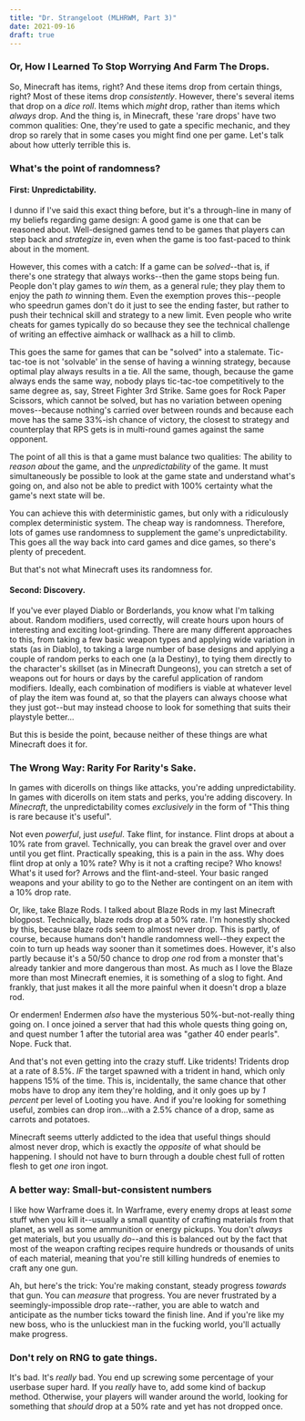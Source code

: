 ```yaml
---
title: "Dr. Strangeloot (MLHRWM, Part 3)"
date: 2021-09-16
draft: true
---
```


### Or, How I Learned To Stop Worrying And Farm The Drops.

So, Minecraft has items, right? And these items drop from certain things, right? Most of these items drop *consistently*. However, there's several items that drop on a *dice roll*. Items which *might* drop, rather than items which *always* drop. And the thing is, in Minecraft, these 'rare drops' have two common qualities: One, they're used to gate a specific mechanic, and they drop so rarely that in some cases you might find one per game. Let's talk about how utterly terrible this is.

### What's the point of randomness?

#### First: Unpredictability.
I dunno if I've said this exact thing before, but it's a through-line in many of my beliefs regarding game design: A good game is one that can be reasoned about. Well-designed games tend to be games that players can step back and *strategize* in, even when the game is too fast-paced to think about in the moment.

However, this comes with a catch: If a game can be *solved*--that is, if there's one strategy that always works--then the game stops being fun. People don't play games to *win* them, as a general rule; they play them to enjoy the path *to* winning them. Even the exemption proves this--people who speedrun games don't do it just to see the ending faster, but rather to push their technical skill and strategy to a new limit. Even people who write cheats for games typically do so because they see the technical challenge of writing an effective aimhack or wallhack as a hill to climb.

This goes the same for games that can be "solved" into a stalemate. Tic-tac-toe is not 'solvable' in the sense of having a winning strategy, because optimal play always results in a tie. All the same, though, because the game always ends the same way, nobody plays tic-tac-toe competitively to the same degree as, say, Street Fighter 3rd Strike. Same goes for Rock Paper Scissors, which cannot be solved, but has no variation between opening moves--because nothing's carried over between rounds and because each move has the same 33%-ish chance of victory, the closest to strategy and counterplay that RPS gets is in multi-round games against the same opponent.

The point of all this is that a game must balance two qualities: The ability to *reason about* the game, and the *unpredictability* of the game. It must simultaneously be possible to look at the game state and understand what's going on, and also not be able to predict with 100% certainty what the game's next state will be.

You can achieve this with deterministic games, but only with a ridiculously complex deterministic system. The cheap way is randomness. Therefore, lots of games use randomness to supplement the game's unpredictability. This goes all the way back into card games and dice games, so there's plenty of precedent.

But that's not what Minecraft uses its randomness for.

#### Second: Discovery.
If you've ever played Diablo or Borderlands, you know what I'm talking about. Random modifiers, used correctly, will create hours upon hours of interesting and exciting loot-grinding. There are many different approaches to this, from taking a few basic weapon types and applying wide variation in stats (as in Diablo), to taking a large number of base designs and applying a couple of random perks to each one (a la Destiny), to tying them directly to the character's skillset (as in Minecraft Dungeons), you can stretch a set of weapons out for hours or days by the careful application of random modifiers. Ideally, each combination of modifiers is viable at whatever level of play the item was found at, so that the players can always choose what they just got--but may instead choose to look for something that suits their playstyle better...

But this is beside the point, because neither of these things are what Minecraft does it for.

### The Wrong Way: Rarity For Rarity's Sake.

In games with dicerolls on things like attacks, you're adding unpredictability. In games with dicerolls on item stats and perks, you're adding discovery. In *Minecraft*, the unpredictability comes *exclusively* in the form of "This thing is rare because it's useful".

Not even *powerful*, just *useful*. Take flint, for instance. Flint drops at about a 10% rate from gravel. Technically, you can break the gravel over and over until you get flint. Practically speaking, this is a pain in the ass. Why does flint drop at only a 10% rate? Why is it not a crafting recipe? Who knows! What's it used for? Arrows and the flint-and-steel. Your basic ranged weapons and your ability to go to the Nether are contingent on an item with a 10% drop rate.

Or, like, take Blaze Rods. I talked about Blaze Rods in my last Minecraft blogpost. Technically, blaze rods drop at a 50% rate. I'm honestly shocked by this, because blaze rods seem to almost never drop. This is partly, of course, because humans don't handle randomness well--they expect the coin to turn up heads way sooner than it sometimes does. However, it's also partly because it's a 50/50 chance to drop *one* rod from a monster that's already tankier and more dangerous than most. As much as I love the Blaze more than most Minecraft enemies, it is something of a slog to fight. And frankly, that just makes it all the more painful when it doesn't drop a blaze rod.

Or endermen! Endermen *also* have the mysterious 50%-but-not-really thing going on. I once joined a server that had this whole quests thing going on, and quest number 1 after the tutorial area was "gather 40 ender pearls". Nope. Fuck that.

And that's not even getting into the crazy stuff. Like tridents! Tridents drop at a rate of 8.5%. *IF* the target spawned with a trident in hand, which only happens 15% of the time. This is, incidentally, the same chance that other mobs have to drop any item they're holding, and it only goes up by *1 percent* per level of Looting you have. And if you're looking for something useful, zombies can drop iron...with a 2.5% chance of a drop, same as carrots and potatoes.

Minecraft seems utterly addicted to the idea that useful things should almost never drop, which is exactly the *opposite* of what should be happening. I should not have to burn through a double chest full of rotten flesh to get *one* iron ingot.

### A better way: Small-but-consistent numbers

I like how Warframe does it. In Warframe, every enemy drops at least *some* stuff when you kill it--usually a small quantity of crafting materials from that planet, as well as some ammunition or energy pickups. You don't *always* get materials, but you usually *do*--and this is balanced out by the fact that most of the weapon crafting recipes require hundreds or thousands of units of each material, meaning that you're still killing hundreds of enemies to craft any one gun.

Ah, but here's the trick: You're making constant, steady progress *towards* that gun. You can *measure* that progress. You are never frustrated by a seemingly-impossible drop rate--rather, you are able to watch and anticipate as the number ticks toward the finish line. And if you're like my new boss, who is the unluckiest man in the fucking world, you'll actually make progress.

### Don't rely on RNG to gate things.

It's bad. It's *really* bad. You end up screwing some percentage of your userbase super hard. If you *really* have to, add some kind of backup method. Otherwise, your players will wander around the world, looking for something that *should* drop at a 50% rate and yet has not dropped once.